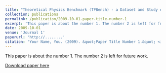 ```yaml
---
title: "Theoretical Physics Benchmark (TPBench) - a Dataset and Study of AI Reasoning Capabilities in Theoretical Physics"
collection: publications
permalink: /publication/2009-10-01-paper-title-number-1
excerpt: 'This paper is about the number 1. The number 2 is left for future work.'
date: 2009-10-01
venue: 'Journal 1'
paperurl: 'http://........'
citation: 'Your Name, You. (2009). &quot;Paper Title Number 1.&quot; <i>Journal 1</i>. 1(1).'
---
```

This paper is about the number 1. The number 2 is left for future work.

[Download paper here](http://...)

<!-- Recommended citation: Your Name, You. (2009). "Paper Title Number 1." <i>Journal 1</i>. 1(1).
